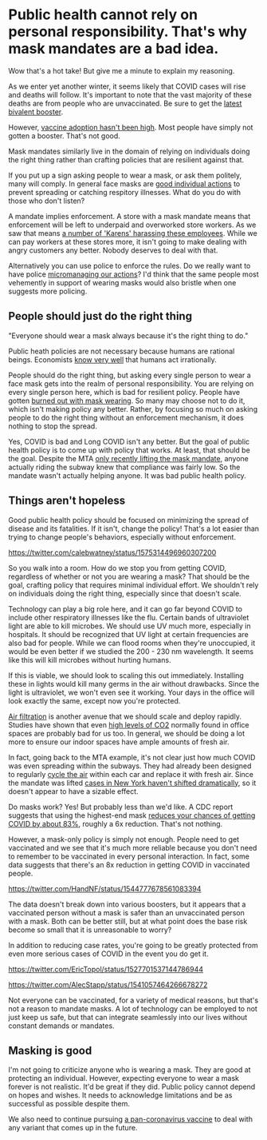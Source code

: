# Public health cannot rely on personal responsibility. That's why mask mandates are a bad idea.

Wow that's a hot take! But give me a minute to explain my reasoning.

As we enter yet another winter, it seems likely that COVID cases will rise and deaths will follow. It's important to note that the vast
majority of these deaths are from people who are unvaccinated. Be sure to get the [latest bivalent booster](https://www.fda.gov/news-events/press-announcements/coronavirus-covid-19-update-fda-authorizes-moderna-pfizer-biontech-bivalent-covid-19-vaccines-use).

However, [vaccine adoption hasn't been high](https://erictopol.substack.com/p/the-marked-contrast-in-pandemic-outcomes). Most people have simply not gotten a booster. That's not good.

Mask mandates similarly live in the domain of relying on individuals doing the right thing rather than crafting policies that are resilient against
that.

If you put up a sign asking people to wear a mask, or ask them politely, many will comply. In general face masks are [good individual actions](https://noahpinion.substack.com/p/masks-after-the-pandemic)
to prevent spreading or catching respitory illnesses. What do you do with those who don't listen?

A mandate implies enforcement. A store with a mask mandate means that enforcement will be left to underpaid and overworked store workers. As we saw
that means [a number of 'Karens' harassing these employees](https://www.vox.com/the-goods/21318663/face-mask-karen-meltdowns-videos-trader-joes). While
we can pay workers at these stores more, it isn't going to make dealing with angry customers any better. Nobody deserves to deal with that.

Alternatively you can use police to enforce the rules. Do we really want to have police [micromanaging our actions](https://www.publichealth.columbia.edu/public-health-now/news/nypd-enforcement-covid-mandates-reproduced-familiar-pattern-racial-disparities)?
I'd think that the same people most vehemently in support of wearing masks would also bristle when one suggests more policing.

## People should just do the right thing

"Everyone should wear a mask always because it's the right thing to do."

Public heath policies are not necessary because humans are rational beings. Economists [know very well](https://en.wikipedia.org/wiki/Homo_economicus)
that humans act irrationally.

People should do the right thing, but asking every single person to wear a face mask gets into the realm of personal responsibility. You are relying
on every single person here, which is bad for resilient policy. People have gotten [burned out with mask wearing](https://www.hopkinsmedicine.org/health/conditions-and-diseases/coronavirus/how-to-deal-with-coronavirus-burnout-and-pandemic-fatigue).
So many may choose not to do it, which isn't making policy any better. Rather, by focusing so much on asking people to do the right thing without an enforcement mechanism,
it does nothing to stop the spread.

Yes, COVID is bad and Long COVID isn't any better. But the goal of public health policy is to come up with policy
that works. At least, that should be the goal. Despite the MTA [only recently lifting the mask mandate](https://new.mta.info/press-release/masks-no-longer-required-subways-buses-and-commuter-railroads),
anyone actually riding the subway knew that compliance was fairly low. So the mandate wasn't actually helping anyone. It was bad public health policy.

## Things aren't hopeless

Good public health policy should be focused on minimizing the spread of disease and its fatalities. If it isn't, change the policy! That's a lot easier
than trying to change people's behaviors, especially without enforcement.

https://twitter.com/calebwatney/status/1575314496960307200

So you walk into a room. How do we stop you from getting COVID, regardless of whether or not you are wearing a mask? That should be the goal, crafting
policy that requires minimal individual effort. We shouldn't rely on individuals doing the right thing, especially since that doesn't scale.

Technology can play a big role here, and it can go far beyond COVID to include other respiratory illnesses like the flu.
Certain bands of ultraviolet light are able to kill microbes. We should use UV much more, especially in hospitals. It should be recognized that
UV light at certain frequencies are also bad for people. While we can flood rooms when they're unoccupied, it would be even better if we studied the
200 - 230 nm wavelength. It seems like this will kill microbes without hurting humans.

If this is viable, we should look to scaling this out immediately. Installing these in lights would kill many germs in the air
without drawbacks. Since the light is ultraviolet, we won't even see it working. Your days in the office will look exactly the same, except now you're
protected.

[Air filtration](https://www.nature.com/articles/d41586-021-02669-2) is another avenue that we should scale and deploy rapidly. Studies have shown
that even [high levels of CO2](https://www.thinkair.co.uk/portfolio-item/indoor-co2-and-small-office-productivity/) normally found in office spaces are probably bad for us too.
In general, we should be doing a lot more to ensure our indoor spaces have ample amounts of fresh air.

In fact, going back to the MTA example, it's not clear just how much COVID was even spreading within the subways. They had already been designed to
regularly [cycle the air](https://www.nytimes.com/interactive/2020/08/10/nyregion/nyc-subway-coronavirus.html) within each car and replace it with fresh air. Since the mandate was lifted [cases in New York haven't shifted dramatically](https://projects.thecity.nyc/2020_03_covid-19-tracker/?_ga=2.161623355.684988644.1648478426-1211936103.1645032061), so it doesn't appear to have a sizable effect.

Do masks work? Yes! But probably less than we'd like. A CDC report suggests that using the highest-end mask [reduces your chances of getting COVID by about 83%](https://www.cdc.gov/mmwr/volumes/71/wr/mm7106e1.htm), roughly a 6x reduction. That's not nothing.

However, a mask-only policy is simply not enough. People need to get vaccinated and we see that it's much more reliable because you don't need to remember to be vaccinated in every personal interaction. In fact, some data suggests that there's an 8x reduction in getting COVID in vaccinated people.

https://twitter.com/HandNF/status/1544777678561083394

The data doesn't break down into various boosters, but it appears that a vaccinated person without a mask is safer than an unvaccinated person with a mask. Both can be better still, but at what point does the base risk become so small that it is unreasonable to worry?

In addition to reducing case rates, you're going to be greatly protected from even more serious cases of COVID in the event you do get it.

https://twitter.com/EricTopol/status/1527701537144786944

https://twitter.com/AlecStapp/status/1541057464266678272

Not everyone can be vaccinated, for a variety of medical reasons, but that's not a reason to mandate masks. A lot of technology can be employed to not just keep us safe, but that can integrate seamlessly into our lives without constant demands or mandates.

## Masking is good

I'm not going to criticize anyone who is wearing a mask. They are good at protecting an individual. However, expecting everyone to wear
a mask forever is not realistic. It'd be great if they did. Public policy cannot depend on hopes and wishes. It needs to acknowledge limitations
and be as successful as possible despite them.

We also need to continue pursuing [a pan-coronavirus vaccine](https://www.science.org/content/article/why-efforts-make-better-more-universal-coronavirus-vaccines-are-struggling) to deal with any variant that comes up in the future.
